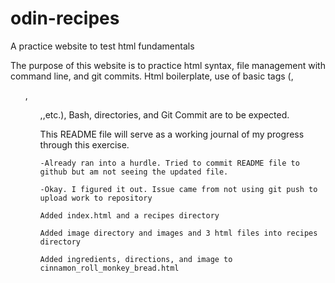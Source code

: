 # odin-recipes
A practice website to test html fundamentals

The purpose of this website is to practice html syntax, file management with command line, and git commits. Html boilerplate, use of basic tags (<a>,<ul>,<ol>,<img>,etc.), Bash, directories, and Git Commit are to be expected. 

This README file will serve as a working journal of my progress through this exercise.

    -Already ran into a hurdle. Tried to commit README file to github but am not seeing the updated file. 

    -Okay. I figured it out. Issue came from not using git push to upload work to repository

    Added index.html and a recipes directory

    Added image directory and images and 3 html files into recipes directory 

    Added ingredients, directions, and image to cinnamon_roll_monkey_bread.html

    
